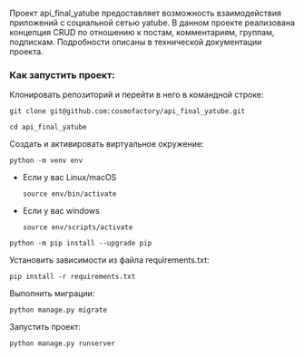 Проект api_final_yatube предоставляет возможность взаимодействия приложений с социальной сетью yatube. В данном проекте реализована концепция CRUD по отношению к постам, комментариям, группам, подпискам. Подробности описаны в технической документации проекта.

### Как запустить проект:

Клонировать репозиторий и перейти в него в командной строке:

```
git clone git@github.com:cosmofactory/api_final_yatube.git
```

```
cd api_final_yatube
```

Cоздать и активировать виртуальное окружение:

```
python -m venv env
```

* Если у вас Linux/macOS

    ```
    source env/bin/activate
    ```

* Если у вас windows

    ```
    source env/scripts/activate
    ```

```
python -m pip install --upgrade pip
```

Установить зависимости из файла requirements.txt:

```
pip install -r requirements.txt
```

Выполнить миграции:

```
python manage.py migrate
```

Запустить проект:

```
python manage.py runserver
```